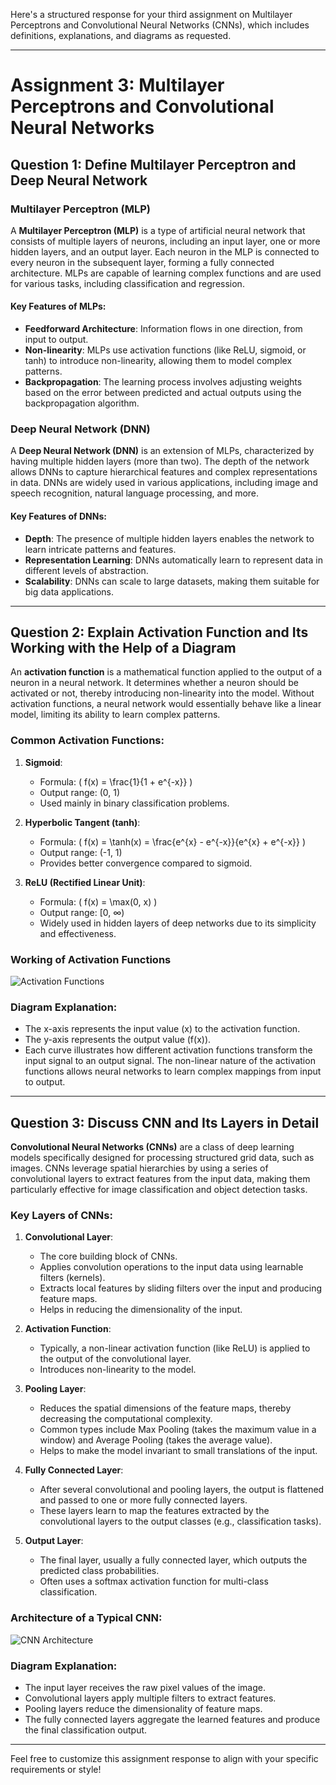 Here's a structured response for your third assignment on Multilayer Perceptrons and Convolutional Neural Networks (CNNs), which includes definitions, explanations, and diagrams as requested.

---

# Assignment 3: Multilayer Perceptrons and Convolutional Neural Networks

## Question 1: Define Multilayer Perceptron and Deep Neural Network

### Multilayer Perceptron (MLP)

A **Multilayer Perceptron (MLP)** is a type of artificial neural network that consists of multiple layers of neurons, including an input layer, one or more hidden layers, and an output layer. Each neuron in the MLP is connected to every neuron in the subsequent layer, forming a fully connected architecture. MLPs are capable of learning complex functions and are used for various tasks, including classification and regression.

#### Key Features of MLPs:
- **Feedforward Architecture**: Information flows in one direction, from input to output.
- **Non-linearity**: MLPs use activation functions (like ReLU, sigmoid, or tanh) to introduce non-linearity, allowing them to model complex patterns.
- **Backpropagation**: The learning process involves adjusting weights based on the error between predicted and actual outputs using the backpropagation algorithm.

### Deep Neural Network (DNN)

A **Deep Neural Network (DNN)** is an extension of MLPs, characterized by having multiple hidden layers (more than two). The depth of the network allows DNNs to capture hierarchical features and complex representations in data. DNNs are widely used in various applications, including image and speech recognition, natural language processing, and more.

#### Key Features of DNNs:
- **Depth**: The presence of multiple hidden layers enables the network to learn intricate patterns and features.
- **Representation Learning**: DNNs automatically learn to represent data in different levels of abstraction.
- **Scalability**: DNNs can scale to large datasets, making them suitable for big data applications.

---

## Question 2: Explain Activation Function and Its Working with the Help of a Diagram

An **activation function** is a mathematical function applied to the output of a neuron in a neural network. It determines whether a neuron should be activated or not, thereby introducing non-linearity into the model. Without activation functions, a neural network would essentially behave like a linear model, limiting its ability to learn complex patterns.

### Common Activation Functions:
1. **Sigmoid**: 
   - Formula: \( f(x) = \frac{1}{1 + e^{-x}} \)
   - Output range: (0, 1)
   - Used mainly in binary classification problems.

2. **Hyperbolic Tangent (tanh)**:
   - Formula: \( f(x) = \tanh(x) = \frac{e^{x} - e^{-x}}{e^{x} + e^{-x}} \)
   - Output range: (-1, 1)
   - Provides better convergence compared to sigmoid.

3. **ReLU (Rectified Linear Unit)**:
   - Formula: \( f(x) = \max(0, x) \)
   - Output range: [0, ∞)
   - Widely used in hidden layers of deep networks due to its simplicity and effectiveness.

### Working of Activation Functions

![Activation Functions](https://miro.medium.com/v2/resize:fit:1200/format:webp/1*YoEt6Rntd1Ak76ePP0IFVw.png)

### Diagram Explanation:
- The x-axis represents the input value (x) to the activation function.
- The y-axis represents the output value (f(x)).
- Each curve illustrates how different activation functions transform the input signal to an output signal. The non-linear nature of the activation functions allows neural networks to learn complex mappings from input to output.

---

## Question 3: Discuss CNN and Its Layers in Detail

**Convolutional Neural Networks (CNNs)** are a class of deep learning models specifically designed for processing structured grid data, such as images. CNNs leverage spatial hierarchies by using a series of convolutional layers to extract features from the input data, making them particularly effective for image classification and object detection tasks.

### Key Layers of CNNs:

1. **Convolutional Layer**:
   - The core building block of CNNs.
   - Applies convolution operations to the input data using learnable filters (kernels).
   - Extracts local features by sliding filters over the input and producing feature maps.
   - Helps in reducing the dimensionality of the input.

2. **Activation Function**:
   - Typically, a non-linear activation function (like ReLU) is applied to the output of the convolutional layer.
   - Introduces non-linearity to the model.

3. **Pooling Layer**:
   - Reduces the spatial dimensions of the feature maps, thereby decreasing the computational complexity.
   - Common types include Max Pooling (takes the maximum value in a window) and Average Pooling (takes the average value).
   - Helps to make the model invariant to small translations of the input.

4. **Fully Connected Layer**:
   - After several convolutional and pooling layers, the output is flattened and passed to one or more fully connected layers.
   - These layers learn to map the features extracted by the convolutional layers to the output classes (e.g., classification tasks).

5. **Output Layer**:
   - The final layer, usually a fully connected layer, which outputs the predicted class probabilities.
   - Often uses a softmax activation function for multi-class classification.

### Architecture of a Typical CNN:

![CNN Architecture](https://miro.medium.com/v2/resize:fit:1200/format:webp/1*H3_q_KgLp06kwzH8c0XY9Q.png)

### Diagram Explanation:
- The input layer receives the raw pixel values of the image.
- Convolutional layers apply multiple filters to extract features.
- Pooling layers reduce the dimensionality of feature maps.
- The fully connected layers aggregate the learned features and produce the final classification output.

---

Feel free to customize this assignment response to align with your specific requirements or style!
